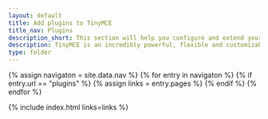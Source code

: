```yaml
---
layout: default
title: Add plugins to TinyMCE
title_nav: Plugins
description_short: This section will help you configure and extend your editor instance.
description: TinyMCE is an incredibly powerful, flexible and customizable rich text editor. This section will help you configure and extend your editor instance.
type: folder
---
```

{% assign navigaton = site.data.nav %}
{% for entry in navigaton %}
  {% if entry.url == "plugins" %}
    {% assign links = entry.pages %}
  {% endif %}
{% endfor %}

{% include index.html links=links %}
